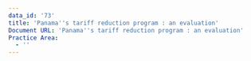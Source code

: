 ```yaml
---
data_id: '73'
title: 'Panama''s tariff reduction program : an evaluation'
Document URL: 'Panama''s tariff reduction program : an evaluation'
Practice Area:
  - ''
---
```

